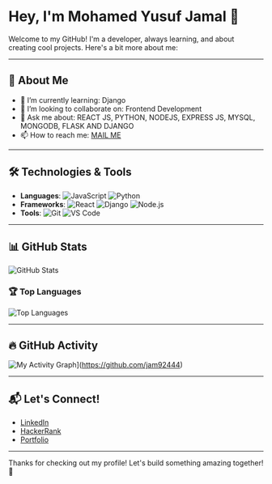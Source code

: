 # Hey, I'm Mohamed Yusuf Jamal 👋

Welcome to my GitHub! I'm a developer, always learning, and about creating cool projects. Here's a bit more about me:

---

## 🚀 About Me
- 🌱 I’m currently learning: Django
- 👯 I’m looking to collaborate on: Frontend Development 
- 💬 Ask me about: REACT JS, PYTHON, NODEJS, EXPRESS JS, MYSQL, MONGODB, FLASK AND DJANGO
- 📫 How to reach me: [MAIL ME](mdyusufwork@gmail.com)

---

## 🛠️ Technologies & Tools
- **Languages**: ![JavaScript](https://img.shields.io/badge/JavaScript-FF5733?style=flat&logo=javascript&logoColor=white) ![Python](https://img.shields.io/badge/Python-3776AB?style=flat&logo=python&logoColor=white) 
- **Frameworks**: ![React](https://img.shields.io/badge/React-61DAFB?style=flat&logo=react&logoColor=black) ![Django](https://img.shields.io/badge/Django-092E20?style=flat&logo=django&logoColor=white) ![Node.js](https://img.shields.io/badge/Node.js-339933?style=flat&logo=node.js&logoColor=white)
- **Tools**: ![Git](https://img.shields.io/badge/Git-F05032?style=flat&logo=git&logoColor=white) ![VS Code](https://img.shields.io/badge/VS_Code-007ACC?style=flat&logo=visualstudiocode&logoColor=white)
---

## 📊 GitHub Stats

![GitHub Stats](https://github-readme-stats.vercel.app/api?username=jam92444&show_icons=true&count_private=true&hide=prs&theme=highcontrast)

### 🏆 Top Languages

![Top Languages](https://github-readme-stats.vercel.app/api/top-langs/?username=jam92444layout=compact&theme=highcontrast)

---

## 🔥 GitHub Activity

![My Activity Graph](https://activity-graph.herokuapp.com/graph?username=jam92444&theme=highcontrast)](https://github.com/jam92444)

---

## 📬 Let's Connect!
- [LinkedIn](https://www.linkedin.com/in/yusuf-jamal-106772293)
- [HackerRank](https://www.hackerrank.com/profile/mdyusufwork)
- [Portfolio](https://mohamedyusufjamalportfolio.vercel.app/)

---

Thanks for checking out my profile! Let's build something amazing together! 🚀
